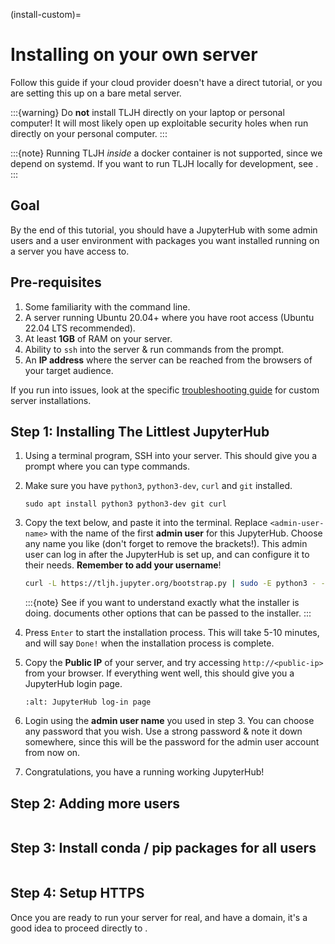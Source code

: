 (install-custom)=

# Installing on your own server

Follow this guide if your cloud provider doesn't have a direct tutorial, or
you are setting this up on a bare metal server.

:::{warning}
Do **not** install TLJH directly on your laptop or personal computer!
It will most likely open up exploitable security holes when run directly
on your personal computer.
:::

:::{note}
Running TLJH _inside_ a docker container is not supported, since we depend
on systemd. If you want to run TLJH locally for development, see
[](/contributing/dev-setup).
:::

## Goal

By the end of this tutorial, you should have a JupyterHub with some admin
users and a user environment with packages you want installed running on
a server you have access to.

## Pre-requisites

1. Some familiarity with the command line.
2. A server running Ubuntu 20.04+ where you have root access (Ubuntu 22.04 LTS recommended).
3. At least **1GB** of RAM on your server.
4. Ability to `ssh` into the server & run commands from the prompt.
5. An **IP address** where the server can be reached from the browsers of your target audience.

If you run into issues, look at the specific [troubleshooting guide](/troubleshooting/providers/custom)
for custom server installations.

## Step 1: Installing The Littlest JupyterHub

1. Using a terminal program, SSH into your server. This should give you a prompt where you can
   type commands.

2. Make sure you have `python3`, `python3-dev`, `curl` and `git` installed.

   ```
   sudo apt install python3 python3-dev git curl
   ```

3. Copy the text below, and paste it into the terminal. Replace
   `<admin-user-name>` with the name of the first **admin user** for this
   JupyterHub. Choose any name you like (don't forget to remove the brackets!).
   This admin user can log in after the JupyterHub is set up, and
   can configure it to their needs. **Remember to add your username**!

   ```bash
   curl -L https://tljh.jupyter.org/bootstrap.py | sudo -E python3 - --admin <admin-user-name>
   ```

   :::{note}
   See [](/topic/installer-actions) if you want to understand exactly what the installer is doing.
   [](/topic/customizing-installer) documents other options that can be passed to the installer.
   :::

4. Press `Enter` to start the installation process. This will take 5-10 minutes,
   and will say `Done!` when the installation process is complete.

5. Copy the **Public IP** of your server, and try accessing `http://<public-ip>` from
   your browser. If everything went well, this should give you a JupyterHub login page.

   ```{image} ../images/first-login.png
   :alt: JupyterHub log-in page
   ```

6. Login using the **admin user name** you used in step 3. You can choose any
   password that you wish. Use a
   strong password & note it down somewhere, since this will be the password for
   the admin user account from now on.

7. Congratulations, you have a running working JupyterHub!

## Step 2: Adding more users

```{include} add_users.txt

```

## Step 3: Install conda / pip packages for all users

```{include} add_packages.txt

```

## Step 4: Setup HTTPS

Once you are ready to run your server for real, and have a domain, it's a good
idea to proceed directly to [](/howto/admin/https).
